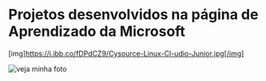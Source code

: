 # Projetos desenvolvidos na página de Aprendizado da Microsoft
[img]https://i.ibb.co/fDPdCZ9/Cysource-Linux-Cl-udio-Junior.jpg[/img]

![veja minha foto](img]https://i.ibb.co/fDPdCZ9/Cysource-Linux-Cl-udio-Junior.jpg[/img])
